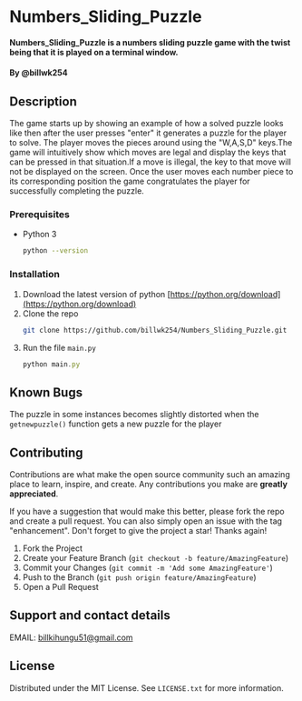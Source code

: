 # Numbers_Sliding_Puzzle
#### Numbers_Sliding_Puzzle is a numbers sliding puzzle game with the twist being that it is played on a terminal window.
#### By **@billwk254**
## Description
The game starts up by showing an example of how a solved puzzle looks like then after the user presses "enter" it generates a puzzle for the player to solve. The player moves the pieces around using the "W,A,S,D" keys.The game will intuitively show which moves are legal and display the keys that can be pressed in that situation.If a move is illegal, the key to that move will not be displayed on the screen. Once the user moves each number piece to its corresponding position the game congratulates the player for successfully completing the puzzle. 
### Prerequisites

* Python 3
  ```sh
  python --version
  ```

### Installation

1. Download the latest version of python [https://python.org/download](https://python.org/download)
2. Clone the repo
   ```sh
   git clone https://github.com/billwk254/Numbers_Sliding_Puzzle.git
   ```
3. Run the file `main.py`
   ```js
   python main.py
   ```

## Known Bugs
The puzzle in some instances becomes slightly distorted when the `getnewpuzzle()` function gets a new puzzle for the player
## Contributing

Contributions are what make the open source community such an amazing place to learn, inspire, and create. Any contributions you make are **greatly appreciated**.

If you have a suggestion that would make this better, please fork the repo and create a pull request. You can also simply open an issue with the tag "enhancement".
Don't forget to give the project a star! Thanks again!

1. Fork the Project
2. Create your Feature Branch (`git checkout -b feature/AmazingFeature`)
3. Commit your Changes (`git commit -m 'Add some AmazingFeature'`)
4. Push to the Branch (`git push origin feature/AmazingFeature`)
5. Open a Pull Request


## Support and contact details
EMAIL: billkihungu51@gmail.com


## License

Distributed under the MIT License. See `LICENSE.txt` for more information.



  